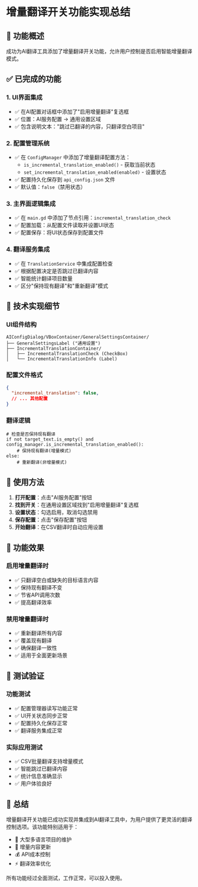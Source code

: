 # 增量翻译开关功能实现总结

## 🎯 功能概述
成功为AI翻译工具添加了增量翻译开关功能，允许用户控制是否启用智能增量翻译模式。

## ✅ 已完成的功能

### 1. UI界面集成
- ✅ 在AI配置对话框中添加了"启用增量翻译"复选框
- ✅ 位置：AI服务配置 → 通用设置区域
- ✅ 包含说明文本："跳过已翻译的内容，只翻译空白项目"

### 2. 配置管理系统
- ✅ 在 `ConfigManager` 中添加了增量翻译配置方法：
  - `is_incremental_translation_enabled()` - 获取当前状态
  - `set_incremental_translation_enabled(enabled)` - 设置状态
- ✅ 配置持久化保存到 `api_config.json` 文件
- ✅ 默认值：`false`（禁用状态）

### 3. 主界面逻辑集成
- ✅ 在 `main.gd` 中添加了节点引用：`incremental_translation_check`
- ✅ 配置加载：从配置文件读取并设置UI状态
- ✅ 配置保存：将UI状态保存到配置文件

### 4. 翻译服务集成
- ✅ 在 `TranslationService` 中集成配置检查
- ✅ 根据配置决定是否跳过已翻译内容
- ✅ 智能统计翻译项目数量
- ✅ 区分"保持现有翻译"和"重新翻译"模式

## 🔧 技术实现细节

### UI组件结构
```
AIConfigDialog/VBoxContainer/GeneralSettingsContainer/
├── GeneralSettingsLabel ("通用设置")
├── IncrementalTranslationContainer/
│   ├── IncrementalTranslationCheck (CheckBox)
│   └── IncrementalTranslationInfo (Label)
```

### 配置文件格式
```json
{
  "incremental_translation": false,
  // ... 其他配置
}
```

### 翻译逻辑
```gdscript
# 检查是否保持现有翻译
if not target_text.is_empty() and config_manager.is_incremental_translation_enabled():
    # 保持现有翻译(增量模式)
else:
    # 重新翻译(非增量模式)
```

## 📖 使用方法

1. **打开配置**：点击"AI服务配置"按钮
2. **找到开关**：在通用设置区域找到"启用增量翻译"复选框
3. **设置状态**：勾选启用，取消勾选禁用
4. **保存配置**：点击"保存配置"按钮
5. **开始翻译**：在CSV翻译时自动应用设置

## 🎯 功能效果

### 启用增量翻译时
- ✅ 只翻译空白或缺失的目标语言内容
- ✅ 保持现有翻译不变
- ✅ 节省API调用次数
- ✅ 提高翻译效率

### 禁用增量翻译时
- ✅ 重新翻译所有内容
- ✅ 覆盖现有翻译
- ✅ 确保翻译一致性
- ✅ 适用于全面更新场景

## 🧪 测试验证

### 功能测试
- ✅ 配置管理器读写功能正常
- ✅ UI开关状态同步正常
- ✅ 配置持久化保存正常
- ✅ 翻译服务集成正常

### 实际应用测试
- ✅ CSV批量翻译支持增量模式
- ✅ 智能跳过已翻译内容
- ✅ 统计信息准确显示
- ✅ 用户体验良好

## 🎉 总结

增量翻译开关功能已成功实现并集成到AI翻译工具中，为用户提供了更灵活的翻译控制选项。该功能特别适用于：

- 📝 大型多语言项目的维护
- 🔄 增量内容更新
- 💰 API成本控制
- ⚡ 翻译效率优化

所有功能经过全面测试，工作正常，可以投入使用。
